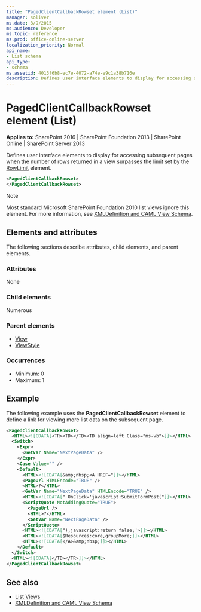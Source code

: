 ```yaml
---
title: "PagedClientCallbackRowset element (List)"
manager: soliver
ms.date: 3/9/2015
ms.audience: Developer
ms.topic: reference
ms.prod: office-online-server
localization_priority: Normal
api_name:
- List schema
api_type:
- schema
ms.assetid: 4013f6b8-ec7e-4072-a74e-e9c1a38b716e
description: Defines user interface elements to display for accessing subsequent pages when the number of rows returned in a view surpasses the limit set by the RowLimit element.
---
```


# PagedClientCallbackRowset element (List)

**Applies to:** SharePoint 2016 | SharePoint Foundation 2013 | SharePoint Online | SharePoint Server 2013
  
Defines user interface elements to display for accessing subsequent pages when the number of rows returned in a view surpasses the limit set by the [RowLimit](rowlimit-element-list.md) element. 

```XML
<PagedClientCallbackRowset>
</PagedClientCallbackRowset>
```

> [!NOTE]
> Most standard Microsoft SharePoint Foundation 2010 list views ignore this element. For more information, see [XMLDefinition and CAML View Schema](http://msdn.microsoft.com/library/1845d203-4699-4b0e-a182-2d9998439922%28Office.15%29.aspx). 

## Elements and attributes

The following sections describe attributes, child elements, and parent elements.

### Attributes

None
   
### Child elements

Numerous 
   
### Parent elements

- [View](view-element-list.md)
- [ViewStyle](viewstyle-element-list.md)
   
### Occurrences

- Minimum: 0
- Maximum: 1  
   
## Example

The following example uses the **PagedClientCallbackRowset** element to define a link for viewing more list data on the subsequent page. 
  
```XML
<PagedClientCallbackRowset>
  <HTML><![CDATA[<TR><TD></TD><TD align=left Class="ms-vb">]]></HTML>
  <Switch>
    <Expr>
      <GetVar Name="NextPageData" />
    </Expr>
    <Case Value="" />
    <Default>
      <HTML><![CDATA[&amp;nbsp;<A HREF="]]></HTML>
      <PageUrl HTMLEncode="TRUE" />
      <HTML>?</HTML>
      <GetVar Name="NextPageData" HTMLEncode="TRUE" />
      <HTML><![CDATA[" OnClick='javascript:SubmitFormPost("]]></HTML>
      <ScriptQuote NotAddingQuote="TRUE">
        <PageUrl />
        <HTML>?</HTML>
        <GetVar Name="NextPageData" />
      </ScriptQuote>
      <HTML><![CDATA[");javascript:return false;'>]]></HTML>
      <HTML><![CDATA[$Resources:core,groupMore;]]></HTML>
      <HTML><![CDATA[</A>&amp;nbsp;]]></HTML>
    </Default>
  </Switch>
  <HTML><![CDATA[</TD></TR>]]></HTML>
</PagedClientCallbackRowset>
```

## See also

- [List Views](http://msdn.microsoft.com/library/43e6ba7e-eddb-418a-a570-c0815016fc17%28Office.15%29.aspx) 
- [XMLDefinition and CAML View Schema](http://msdn.microsoft.com/library/1845d203-4699-4b0e-a182-2d9998439922%28Office.15%29.aspx)

